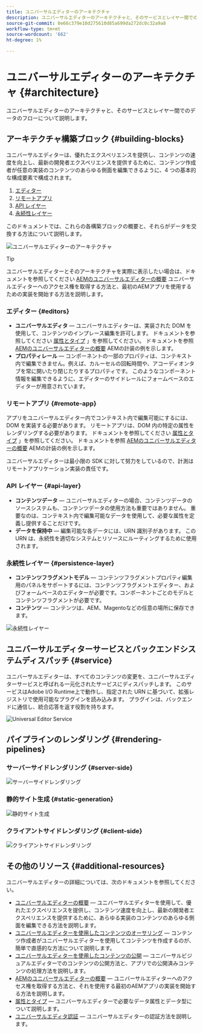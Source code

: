 ```yaml
---
title: ユニバーサルエディターのアーキテクチャ
description: ユニバーサルエディターのアーキテクチャと、そのサービスとレイヤー間でのデータのフローについて説明します。
source-git-commit: 0e66c379e10d275610d85a699da272dc0c32a9a8
workflow-type: tm+mt
source-wordcount: '662'
ht-degree: 1%

---
```



# ユニバーサルエディターのアーキテクチャ {#architecture}

ユニバーサルエディターのアーキテクチャと、そのサービスとレイヤー間でのデータのフローについて説明します。

## アーキテクチャ構築ブロック {#building-blocks}

ユニバーサルエディターは、優れたエクスペリエンスを提供し、コンテンツの速度を向上し、最新の開発者エクスペリエンスを提供するために、コンテンツ作成者が任意の実装のコンテンツのあらゆる側面を編集できるように、4 つの基本的な構成要素で構成されます。

1. [エディター](#editors)
1. [リモートアプリ](#remote-app)
1. [API レイヤー](#api-layer)
1. [永続性レイヤー](#persistence-layer)

このドキュメントでは、これらの各構築ブロックの概要と、それらがデータを交換する方法について説明します。

![ユニバーサルエディターのアーキテクチャ](assets/architecture.png)

>[!TIP]
>
>ユニバーサルエディターとそのアーキテクチャを実際に表示したい場合は、ドキュメントを参照してください [AEMのユニバーサルエディターの概要](getting-started.md) ユニバーサルエディターへのアクセス権を取得する方法と、最初のAEMアプリを使用するための実装を開始する方法を説明します。

### エディター {#editors}

* **ユニバーサルエディタ**  — ユニバーサルエディターは、実装された DOM を使用して、コンテンツのインプレース編集を許可します。 ドキュメントを参照してください [属性とタイプ](attributes-types.md) 」を参照してください。 ドキュメントを参照 [AEMのユニバーサルエディターの概要](getting-started.md) AEMの計装の例を示します。
* **プロパティレール**  — コンポーネントの一部のプロパティは、コンテキスト内で編集できません。例えば、カルーセルの回転時間や、アコーディオンタブを常に開いたり閉じたりするプロパティです。 このようなコンポーネント情報を編集できるように、エディターのサイドレールにフォームベースのエディターが用意されています。

### リモートアプリ {#remote-app}

アプリをユニバーサルエディター内でコンテキスト内で編集可能にするには、DOM を実装する必要があります。 リモートアプリは、DOM 内の特定の属性をレンダリングする必要があります。 ドキュメントを参照してください [属性とタイプ](attributes-types.md) 」を参照してください。 ドキュメントを参照 [AEMのユニバーサルエディターの概要](getting-started.md) AEMの計装の例を示します。

ユニバーサルエディターは最小限の SDK に対して努力をしているので、計測はリモートアプリケーション実装の責任です。

### API レイヤー {#api-layer}

* **コンテンツデータ**  — ユニバーサルエディターの場合、コンテンツデータのソースシステムも、コンテンツデータの使用方法も重要ではありません。 重要なのは、コンテキスト内で編集可能なデータを使用して、必要な属性を定義し提供することだけです。
* **データを保持中**  — 編集可能な各データには、URN 識別子があります。 この URN は、永続性を適切なシステムとリソースにルーティングするために使用されます。

### 永続性レイヤー {#persistence-layer}

* **コンテンツフラグメントモデル**  — コンテンツフラグメントプロパティ編集用のパネルをサポートするには、コンテンツフラグメントエディター、およびフォームベースのエディターが必要です。コンポーネントごとのモデルとコンテンツフラグメントが必要です。
* **コンテンツ**  — コンテンツは、AEM、Magentoなどの任意の場所に保存できます。

![永続性レイヤー](assets/persistence-layer.png)

## ユニバーサルエディターサービスとバックエンドシステムディスパッチ {#service}

ユニバーサルエディターは、すべてのコンテンツの変更を、ユニバーサルエディターサービスと呼ばれる一元化されたサービスにディスパッチします。 このサービスはAdobe I/O Runtime上で動作し、指定された URN に基づいて、拡張レジストリで使用可能なプラグインを読み込みます。 プラグインは、バックエンドに通信し、統合応答を返す役割を持ちます。

![Universal Editor Service](assets/universal-editor-service.png)

## パイプラインのレンダリング {#rendering-pipelines}

### サーバーサイドレンダリング {#server-side}

![サーバーサイドレンダリング](assets/server-side.png)

### 静的サイト生成 {#static-generation}

![静的サイト生成](assets/static-generation.png)

### クライアントサイドレンダリング {#client-side}

![クライアントサイドレンダリング](assets/client-side.png)

## その他のリソース {#additional-resources}

ユニバーサルエディターの詳細については、次のドキュメントを参照してください。

* [ユニバーサルエディターの概要](introduction.md)  — ユニバーサルエディターを使用して、優れたエクスペリエンスを提供し、コンテンツ速度を向上し、最新の開発者エクスペリエンスを提供するために、あらゆる実装のコンテンツのあらゆる側面を編集できる方法を説明します。
* [ユニバーサルエディターを使用したコンテンツのオーサリング](authoring.md)  — コンテンツ作成者がユニバーサルエディターを使用してコンテンツを作成するのが、簡単で直感的な方法について説明します。
* [ユニバーサルエディターを使用したコンテンツの公開](publishing.md)  — ユニバーサルビジュアルエディターでのコンテンツの公開方法と、アプリでの公開済みコンテンツの処理方法を説明します。
* [AEMのユニバーサルエディターの概要](getting-started.md)  — ユニバーサルエディターへのアクセス権を取得する方法と、それを使用する最初のAEMアプリの実装を開始する方法を説明します。
* [属性とタイプ](attributes-types.md)  — ユニバーサルエディターで必要なデータ属性とデータ型について説明します。
* [ユニバーサルエディタ認証](authentication.md)  — ユニバーサルエディターの認証方法を説明します。
